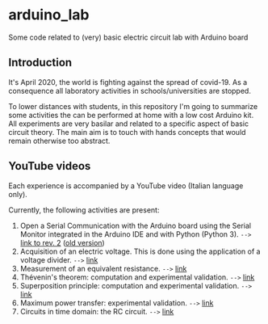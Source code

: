 # arduino_lab
Some code related to (very) basic electric circuit lab with Arduino board

## Introduction
It's April 2020, the world is fighting against the spread of covid-19. As a consequence all laboratory activities in schools/universities are stopped.

To lower distances with students,  in this repository I'm going to summarize some activities the can be performed at home with a low cost Arduino kit. All experiments are very basilar and related to a specific aspect of basic circuit theory. The main aim is to touch with hands concepts that would remain otherwise too abstract.

## YouTube videos

Each experience is accompanied by a YouTube video (Italian language only).

Currently, the following activities are present:
1. Open a Serial Communication with the Arduino board using the Serial Monitor integrated in the Arduino IDE and with Python (Python 3). `-->` [link to rev. 2](https://youtu.be/KZg1jX5p-ms)  ([old version](https://youtu.be/KZg1jX5p-ms))
2. Acquisition of an electric voltage. This is done using the application of a voltage divider. `-->` [link](https://youtu.be/61yXr3oFXwI)
3. Measurement of an equivalent resistance. `-->` [link](https://youtu.be/He_-ysi0Rd0)
4. Thévenin's theorem: computation and experimental validation. `-->` [link](https://youtu.be/x--Q7AAMXXM)
5. Superposition principle: computation and experimental validation. `-->` [link](https://youtu.be/mZ2KitvKJQE)
6. Maximum power transfer: experimental validation. `-->` [link](https://youtu.be/tsB7v60DxDg)
7. Circuits in time domain: the RC circuit. `-->` [link](https://youtu.be/GHyFt1-9hes)
